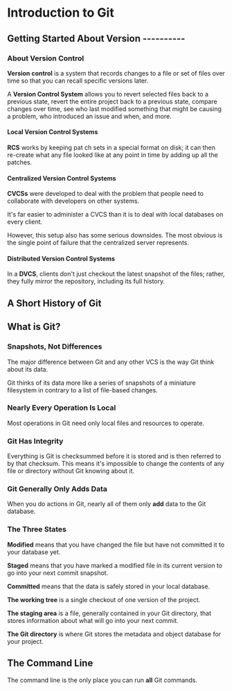 # Introduction to Git

## Getting Started About Version ----------

### About Version Control

**Version control** is a system that records changes to a file or set of
files over time so that you can recall specific versions later.

A **Version Control System** allows you to revert selected files back to a
previous state, revert the entire project back to a previous state, compare
changes over time, see who last modified something that might be causing a
problem, who introduced an issue and when, and more.

#### Local Version Control Systems

**RCS** works by keeping pat ch sets in a special format on disk; it can then
re-create what any file looked like at any point in time by adding up
all the patches.

#### Centralized Version Control Systems

**CVCSs** were developed to deal with the problem that people need to
collaborate with developers on other systems.

It's far easier to administer a CVCS than it is to deal with local
databases on every client.

However, this setup also has some serious downsides. The most obvious
is the single point of failure that the centralized server represents.

#### Distributed Version Control Systems

In a **DVCS**, clients don't just checkout the latest snapshot of the
files; rather, they fully mirror the repository, including its full history.

## A Short History of Git

## What is Git?

### Snapshots, Not Differences

The major difference between Git and any other VCS is the way Git think about
its data.

Git thinks of its data more like a series of snapshots of a miniature filesystem
in contrary to a list of file-based changes.

### Nearly Every Operation Is Local

Most operations in Git need only local files and resources to operate.

### Git Has Integrity

Everything is Git is checksummed before it is stored and is then referred to by
that checksum. This means it's impossible to change the contents of any file or
directory without Git knowing about it.

### Git Generally Only Adds Data

When you do actions in Git, nearly all of them only **add** data to the Git database.

### The Three States

**Modified** means that you have changed the file but have not committed it to
your database yet.

**Staged** means that you have marked a modified file in its current version
to go into your next commit snapshot.

**Committed** means that the data is safely stored in your local database.

**The working tree** is a single checkout of one version of the project.

**The staging area** is a file, generally contained in your Git directory, that
stores information about what will go into your next commit.

**The Git directory** is where Git stores the metadata and object database for
your project.

## The Command Line

The command line is the only place you can run **all** Git commands.
